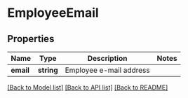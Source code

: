 # EmployeeEmail

## Properties
Name | Type | Description | Notes
------------ | ------------- | ------------- | -------------
**email** | **string** | Employee e-mail address | 

[[Back to Model list]](../README.md#documentation-for-models) [[Back to API list]](../README.md#documentation-for-api-endpoints) [[Back to README]](../README.md)


